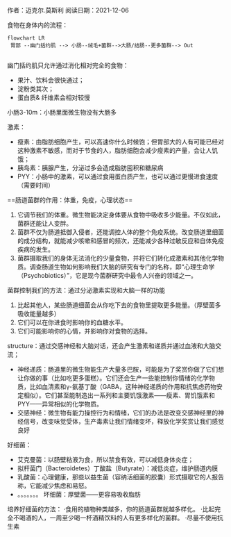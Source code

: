 作者：迈克尔.莫斯利
阅读日期：2021-12-06


食物在身体内的流程：
```mermaid 
flowchart LR  
 胃部 --幽门括约肌 --> 小肠--绒毛+菌群-->大肠/结肠--更多菌群--> Out
 
```

幽门括约肌只允许通过消化相对完全的食物：
- 果汁、饮料会很快通过；
- 淀粉类其次；
- 蛋白质& 纤维素会相对较慢

小肠3-10m：小肠里面微生物没有大肠多

激素：
- 瘦素：由脂肪细胞产生，可以高速你什么时候饱；但胃部大的人有可能已经对这种激素不敏感，而对于节食的人，脂肪细胞会减少瘦素的产量，会让人饥饿；
- 胰岛素：胰腺产生，分泌过多会造成脂肪囤积和糖尿病
- PYY：小肠中的激素，可以通过食用蛋白质产生，也可以通过更慢进食速度（需要时间）

==肠道菌群的作用：体重，免疫，心理状态==
1. 它调节我们的体重。微生物能决定身体要从食物中吸收多少能量。不仅如此，菌群还能让人变胖。
2. 菌群不仅为肠道抵御入侵者，还能调控人体的整个免疫系统。改变肠道里细菌的成分结构，就能减少咳嗽和感冒的频次，还能减少各种过敏反应和自体免疫疾病的发生。
3. 菌群摄取我们的身体无法消化的少量食物，并将它们转化成激素和其他化学物质。调查肠道生物如何影响我们大脑的研究有专门的名称，即“心理生命学（Psychobiotics）”，它是现今菌群研究中最令人兴奋的领域之一。


菌群控制我们的方法：通过分泌激素实现和大脑一样的功能
1. 比起其他人，某些肠道细菌会从你吃下去的食物里提取更多能量。（厚壁菌多吸收能量越多）
2. 它们可以在你进食时影响你的血糖水平。
3. 它们可能影响你的心情，并影响你对食物的选择。

structure：通过交感神经和大脑对话，还会产生激素和递质并通过血液和大脑交流；
- 神经递质：肠道里的微生物能生产大量多巴胺，可能是为了奖赏你做了它们想让你做的事（比如吃更多蛋糕）。它们还会生产一些能控制你情绪的化学物质，比如血清素和γ-氨基丁酸（GABA，这种神经递质的作用和抗焦虑药物安定相似）。它们甚至能制造出一系列和主要饥饿激素——瘦素、胃饥饿素和PYY——异常相似的化学物质。
- 交感神经：微生物有能力操控行为和情绪，它们的办法是改变交感神经里的神经信号，改变味觉受体，生产毒素让我们情绪变坏，释放化学奖赏让我们感觉良好

好细菌：
- 艾克曼菌：以肠壁粘液为食，所以禁食有效，可以减低身体炎症；
- 拟杆菌门（Bacteroidetes）丁酸盐（Butyrate）：减低炎症，维护肠道内膜
- 乳酸菌：心理健康，那些以益生菌（容纳活细菌的胶囊）形式摄取它的人报告称，它能减少焦虑和易怒。
- 。。。。。。。
坏细菌：厚壁菌——更容易吸收脂肪

培养好细菌的方法：
·食用的植物种类越多，你的肠道菌群就越多样化。
·比起完全不喝酒的人，一周至少喝一杯酒精饮料的人有更多样化的菌群。
·尽量不使用抗生素
